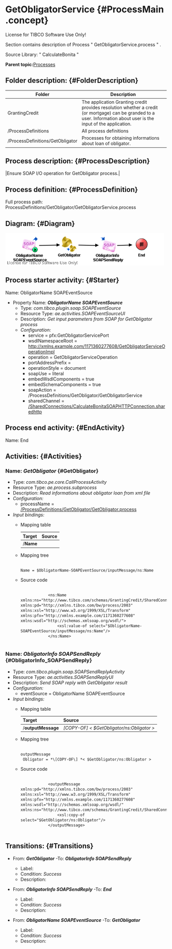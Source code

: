 # GetObligatorService {#ProcessMain .concept}

License for TIBCO Software Use Only!

Section contains description of Process " GetObligatorService.process " .

Source Library: " CalculateBonita "

**Parent topic:**[Processes](../../../../projects/GrantingCredit/common/process.md)

## Folder description: {#FolderDescription}

|Folder|Description|
|------|-----------|
|GrantingCredit|The application Granting credit provides resolution whether a credit \(or mortgage\) can be granded to a user. Information about user is the input of the application.|
|/ProcessDefinitions|All process definitions|
|/ProcessDefinitions/GetObligator|Processes for obtaining informations about loan of obligator.|

## Process description: {#ProcessDescription}

|Ensure SOAP I/O operation for GetObligator process.|

## Process definition: {#ProcessDefinition}

Full process path: ProcessDefinitions/GetObligator/GetObligatorService.process

## Diagram: {#Diagram}

![](GetObligatorService.process.png)

## Process starter activity: {#Starter}

Name: ObligatorName SOAPEventSource

-   Property Name: ***ObligatorName SOAPEventSource***
    -   Type: *com.tibco.plugin.soap.SOAPEventSource*
    -   Resource Type: *ae.activities.SOAPEventSourceUI*
    -   Description: *Get input parameters from SOAP for GetObligator process*
    -   *Configuration:*
        -   service = pfx:GetObligatorServicePort
        -   wsdlNamespaceRoot = http://xmlns.example.com/1171360277608/GetObligatorServiceOperationImpl
        -   operation = GetObligatorServiceOperation
        -   portAddressPrefix =
        -   operationStyle = document
        -   soapUse = literal
        -   embedWsdlComponents = true
        -   embedSchemaComponents = true
        -   soapAction = /ProcessDefinitions/GetObligator/GetObligatorService
        -   sharedChannel = [/SharedConnections/CalculateBonitaSOAPHTTPConnection.sharedhttp](../../SharedConnections/CalculateBonitaSOAPHTTPConnection.sharedhttp.md)

## Process end activity: {#EndActivity}

Name: End

## Activities: {#Activities}

### Name: ***GetObligator*** {#GetObligator}

-   Type: *com.tibco.pe.core.CallProcessActivity*
-   Resource Type: *ae.process.subprocess*
-   Description: *Read informations about obligator loan from xml file*
-   *Configuration:*
    -   processName = [/ProcessDefinitions/GetObligator/GetObligator.process](GetObligator.process.md)
-   *Input bindings:*
    -   Mapping table

        |Target|Source|
        |------|------|
        |/**Name**| |

    -   Mapping tree

        ```
        
        Name = $ObligatorName-SOAPEventSource/inputMessage/ns:Name
        ```

    -   Source code

        ```
        
                    <ns:Name xmlns:ns="http://www.tibco.com/schemas/GrantingCredit/SharedConnections/Schema1.xsd" xmlns:pd="http://xmlns.tibco.com/bw/process/2003" xmlns:xsl="http://www.w3.org/1999/XSL/Transform" xmlns:pfx="http://xmlns.example.com/1171360277608" xmlns:wsdl="http://schemas.xmlsoap.org/wsdl/">
                        <xsl:value-of select="$ObligatorName-SOAPEventSource/inputMessage/ns:Name"/>
                    </ns:Name>
                
        ```


### Name: ***ObligatorInfo SOAPSendReply*** {#ObligatorInfo_SOAPSendReply}

-   Type: *com.tibco.plugin.soap.SOAPSendReplyActivity*
-   Resource Type: *ae.activities.SOAPSendReplyUI*
-   Description: *Send SOAP reply with GetObligator result*
-   *Configuration:*
    -   eventSource = ObligatorName SOAPEventSource
-   *Input bindings:*
    -   Mapping table

        |Target|Source|
        |------|------|
        |/**outputMessage**|*\[COPY-OF\] < \$GetObligator/ns:Obligator \>*|

    -   Mapping tree

        ```
        
        outputMessage
         Obligator = *\[COPY-OF\] *< $GetObligator/ns:Obligator >
        ```

    -   Source code

        ```
        
                    <outputMessage xmlns:pd="http://xmlns.tibco.com/bw/process/2003" xmlns:xsl="http://www.w3.org/1999/XSL/Transform" xmlns:pfx="http://xmlns.example.com/1171360277608" xmlns:wsdl="http://schemas.xmlsoap.org/wsdl/" xmlns:ns="http://www.tibco.com/schemas/GrantingCredit/SharedConnections/Schema1.xsd">
                        <xsl:copy-of select="$GetObligator/ns:Obligator"/>
                    </outputMessage>
                
        ```


## Transitions: {#Transitions}

-   From: ***GetObligator*** -To: ***ObligatorInfo SOAPSendReply***
    -   Label:
    -   Condition: *Success*
    -   Description:

-   From: ***ObligatorInfo SOAPSendReply*** -To: ***End***
    -   Label:
    -   Condition: *Success*
    -   Description:

-   From: ***ObligatorName SOAPEventSource*** -To: ***GetObligator***
    -   Label:
    -   Condition: *Success*
    -   Description:

